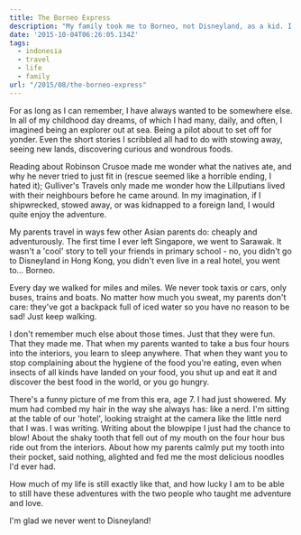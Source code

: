 ```yaml
---
title: The Borneo Express
description: "My family took me to Borneo, not Disneyland, as a kid. I will forever be grateful for it."
date: '2015-10-04T06:26:05.134Z'
tags:
  - indonesia
  - travel
  - life
  - family
url: "/2015/08/the-borneo-express"
---
```


For as long as I can remember, I have always wanted to be somewhere else. In all of my childhood day dreams, of which I had many, daily, and often, I imagined being an explorer out at sea. Being a pilot about to set off for yonder. Even the short stories I scribbled all had to do with stowing away, seeing new lands, discovering curious and wondrous foods.

Reading about Robinson Crusoe made me wonder what the natives ate, and why he never tried to just fit in (rescue seemed like a horrible ending, I hated it); Gulliver's Travels only made me wonder how the Lillputians lived with their neighbours before he came around. In my imagination, if I shipwrecked, stowed away, or was kidnapped to a foreign land, I would quite enjoy the adventure.

My parents travel in ways few other Asian parents do: cheaply and adventurously. The first time I ever left Singapore, we went to Sarawak. It wasn't a 'cool' story to tell your friends in primary school - no, you didn't go to Disneyland in Hong Kong, you didn't even live in a real hotel, you went to… Borneo.

Every day we walked for miles and miles. We never took taxis or cars, only buses, trains and boats. No matter how much you sweat, my parents don't care: they've got a backpack full of iced water so you have no reason to be sad! Just keep walking.

I don't remember much else about those times. Just that they were fun. That they made me. That when my parents wanted to take a bus four hours into the interiors, you learn to sleep anywhere. That when they want you to stop complaining about the hygiene of the food you're eating, even when insects of all kinds have landed on your food, you shut up and eat it and discover the best food in the world, or you go hungry.

There's a funny picture of me from this era, age 7. I had just showered. My mum had combed my hair in the way she always has: like a nerd. I'm sitting at the table of our 'hotel', looking straight at the camera like the little nerd that I was. I was writing. Writing about the blowpipe I just had the chance to blow! About the shaky tooth that fell out of my mouth on the four hour bus ride out from the interiors. About how my parents calmly put my tooth into their pocket, said nothing, alighted and fed me the most delicious noodles I'd ever had.

How much of my life is still exactly like that, and how lucky I am to be able to still have these adventures with the two people who taught me adventure and love.

I'm glad we never went to Disneyland!